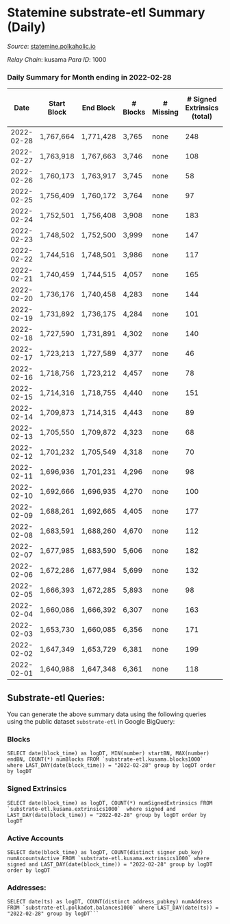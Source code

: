 # Statemine substrate-etl Summary (Daily)

_Source_: [statemine.polkaholic.io](https://statemine.polkaholic.io)

*Relay Chain*: kusama
*Para ID*: 1000



### Daily Summary for Month ending in 2022-02-28


| Date | Start Block | End Block | # Blocks | # Missing | # Signed Extrinsics (total) | # Active Accounts | # Addresses with Balances | # Events | # Transfers | # XCM Transfers In | # XCM Transfers Out |
| ---- | ----------- | --------- | -------- | --------- | --------------------------- | ----------------- | ------------------------- | -------- | ----------- | ------------------ | ------------------- |
| 2022-02-28 | 1,767,664 | 1,771,428 | 3,765 | none  | 248 | 25 | 20,895 | 10,115 | 1,631 ($214,792.20) | 13 ($104.22) | 8 ($559,586.45) |
| 2022-02-27 | 1,763,918 | 1,767,663 | 3,746 | none  | 108 | 30 | 20,869 | 9,573 | 1,550 ($759,192.88) | 19 ($228.18) | 18 ($22,152.09) |
| 2022-02-26 | 1,760,173 | 1,763,917 | 3,745 | none  | 58 | 27 | 20,847 | 8,703 | 938 ($372,796.42) | 9 ($56.49) | 9 ($16,259.81) |
| 2022-02-25 | 1,756,409 | 1,760,172 | 3,764 | none  | 97 | 40 | 20,837 | 15,066 | 2,632 ($542,659.56) | 12 ($537.00) | 15 ($45,529.72) |
| 2022-02-24 | 1,752,501 | 1,756,408 | 3,908 | none  | 183 | 54 |  | 17,749 | 2,292 ($494,739.29) | 24 ($2,447.63) | 28 ($58,440.71) |
| 2022-02-23 | 1,748,502 | 1,752,500 | 3,999 | none  | 147 | 64 | 19,553 | 10,679 | 1,945 ($145,333.53) | 19 ($996.96) | 21 ($55,402.90) |
| 2022-02-22 | 1,744,516 | 1,748,501 | 3,986 | none  | 117 | 53 | 19,524 | 10,196 | 1,709 ($144,705.53) | 9 ($180.88) | 23 ($39,003.44) |
| 2022-02-21 | 1,740,459 | 1,744,515 | 4,057 | none  | 165 | 54 | 19,506 | 10,631 | 1,827 ($305,280.62) | 16 ($2,954.72) | 19 ($123,338.63) |
| 2022-02-20 | 1,736,176 | 1,740,458 | 4,283 | none  | 144 | 64 | 19,488 | 10,950 | 1,740 ($248,385.48) | 17 ($95.61) | 23 ($93,617.24) |
| 2022-02-19 | 1,731,892 | 1,736,175 | 4,284 | none  | 101 | 43 | 19,469 | 10,531 | 1,491 ($97,356.83) | 12 ($66.08) | 27 ($42,075.57) |
| 2022-02-18 | 1,727,590 | 1,731,891 | 4,302 | none  | 140 | 50 | 19,454 | 11,255 | 1,928 ($135,914.80) | 20 ($456.19) | 27 ($79,804.20) |
| 2022-02-17 | 1,723,213 | 1,727,589 | 4,377 | none  | 46 | 19 |  | 9,783 | 794 ($10,760.48) | 5 ($2,677.28) | 9 ($36,618.55) |
| 2022-02-16 | 1,718,756 | 1,723,212 | 4,457 | none  | 78 | 29 | 19,412 | 10,776 | 1,401 ($5,590.08) | 17 ($8,715.24) | 6 ($1,928.11) |
| 2022-02-15 | 1,714,316 | 1,718,755 | 4,440 | none  | 151 | 39 | 19,384 | 12,669 | 1,883 ($2,395.34) | 6 ($207.94) | 7 ($22.99) |
| 2022-02-14 | 1,709,873 | 1,714,315 | 4,443 | none  | 89 | 21 | 19,160 | 10,561 | 1,150 ($36,140.06) | 4 ($7.50) |   |
| 2022-02-13 | 1,705,550 | 1,709,872 | 4,323 | none  | 68 | 25 | 19,145 | 10,184 | 1,165 ($29,781.34) | 3 ($20.31) |   |
| 2022-02-12 | 1,701,232 | 1,705,549 | 4,318 | none  | 70 | 29 | 19,126 | 10,352 | 1,299 ($128,427.71) | 12 ($152.56) |   |
| 2022-02-11 | 1,696,936 | 1,701,231 | 4,296 | none  | 98 | 47 | 19,110 | 10,700 | 1,529 ($83,321.37) | 12 ($87.22) |   |
| 2022-02-10 | 1,692,666 | 1,696,935 | 4,270 | none  | 100 | 39 | 19,102 | 10,528 | 1,439 ($39,150.36) | 11 ($9,867.43) |   |
| 2022-02-09 | 1,688,261 | 1,692,665 | 4,405 | none  | 177 | 60 | 19,082 | 12,100 | 2,237 ($232,208.52) | 29 ($172.00) |   |
| 2022-02-08 | 1,683,591 | 1,688,260 | 4,670 | none  | 112 | 38 | 19,058 | 11,679 | 1,630 ($280,782.81) | 24 ($554.23) |   |
| 2022-02-07 | 1,677,985 | 1,683,590 | 5,606 | none  | 182 | 46 | 19,031 | 14,507 | 2,381 ($124,351.92) | 11 ($2,150.78) |   |
| 2022-02-06 | 1,672,286 | 1,677,984 | 5,699 | none  | 132 | 52 | 19,005 | 14,173 | 2,044 ($33,724.46) | 10 ($41.18) |   |
| 2022-02-05 | 1,666,393 | 1,672,285 | 5,893 | none  | 98 | 47 | 18,986 | 14,055 | 1,707 ($114,558.37) | 17 ($84.10) |   |
| 2022-02-04 | 1,660,086 | 1,666,392 | 6,307 | none  | 163 | 47 | 18,966 | 15,843 | 2,307 ($252,241.37) | 15 ($258.99) | 5 ($7,468.31) |
| 2022-02-03 | 1,653,730 | 1,660,085 | 6,356 | none  | 171 | 56 | 18,937 | 16,063 | 2,356 ($62,078.37) | 25 ($208.47) |   |
| 2022-02-02 | 1,647,349 | 1,653,729 | 6,381 | none  | 199 | 66 | 18,907 | 16,708 | 2,817 ($464,562.27) | 29 ($1,048.35) |   |
| 2022-02-01 | 1,640,988 | 1,647,348 | 6,361 | none  | 118 | 45 | 18,879 | 15,378 | 1,965 ($312,513.94) | 26 ($181.84) |   |

## Substrate-etl Queries:
You can generate the above summary data using the following queries using the public dataset `substrate-etl` in Google BigQuery:


### Blocks
```
SELECT date(block_time) as logDT, MIN(number) startBN, MAX(number) endBN, COUNT(*) numBlocks FROM `substrate-etl.kusama.blocks1000`  where LAST_DAY(date(block_time)) = "2022-02-28" group by logDT order by logDT
```


### Signed Extrinsics
```
SELECT date(block_time) as logDT, COUNT(*) numSignedExtrinsics FROM `substrate-etl.kusama.extrinsics1000`  where signed and LAST_DAY(date(block_time)) = "2022-02-28" group by logDT order by logDT
```


### Active Accounts
```
SELECT date(block_time) as logDT, COUNT(distinct signer_pub_key) numAccountsActive FROM `substrate-etl.kusama.extrinsics1000` where signed and LAST_DAY(date(block_time)) = "2022-02-28" group by logDT order by logDT
```


### Addresses:
```
SELECT date(ts) as logDT, COUNT(distinct address_pubkey) numAddress FROM `substrate-etl.polkadot.balances1000` where LAST_DAY(date(ts)) = "2022-02-28" group by logDT```

